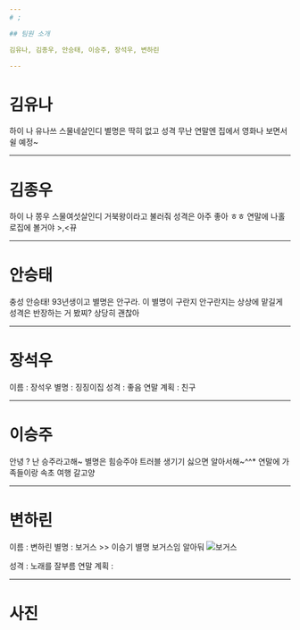 ```yaml
---
# ;

## 팀원 소개

김유나, 김종우, 안승태, 이승주, 장석우, 변하린

---
```

# 김유나

하이 나 유나쓰 스물네살인디
별명은 딱히 없고 성격 무난
연말엔 집에서 영화나 보면서 쉴 예정~

---
# 김종우

하이 나 쫑우 스물여섯살인디
거북왕이라고 불러줘
성격은 아주 좋아 ㅎㅎ
연말에 나홀로집에 볼거야 >,<뀨

---
# 안승태

충성 안승태!
93년생이고 별명은 안구라. 이 별명이 구란지 안구란지는 상상에 맡길게
성격은 반장하는 거 봤찌? 상당히 괜찮아


---
# 장석우

이름 : 장석우
별명 : 징징이집
성격 : 좋음
연말 계획 : 친구

---
# 이승주

안녕 ? 난 승주라고해~
별명은 힘승주야
트러블 생기기 싫으면 알아서해~^^*
연말에 가족들이랑 속초 여행 갈고양

---
# 변하린

이름 : 변하린
별명 : 보거스 >> 이승기 별명 보거스임 알아둬
![보거스](https://seoul-p-studio.bunjang.net/product/49246632_1_1464402270_w434.jpg)

성격 : 노래를 잘부름
연말 계획 : 

---
# 사진

